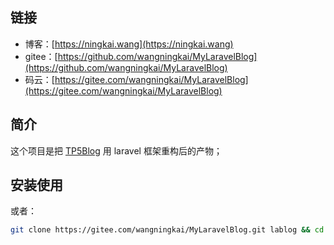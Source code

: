 
## 链接
- 博客：[https://ningkai.wang](https://ningkai.wang)
- gitee：[https://github.com/wangningkai/MyLaravelBlog](https://github.com/wangningkai/MyLaravelBlog)
- 码云：[https://gitee.com/wangningkai/MyLaravelBlog](https://gitee.com/wangningkai/MyLaravelBlog)

## 简介
这个项目是把 [TP5Blog](https://gitee.com/wangningkai/TP5blog) 用 laravel 框架重构后的产物；

## 安装使用
或者：
```bash
git clone https://gitee.com/wangningkai/MyLaravelBlog.git lablog && cd lablog && cp .env.example .env && composer install -vvv && php artisan lablog:install && php artisan lablog:migrate



